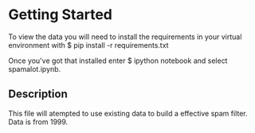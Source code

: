 # Getting Started

To view the data you will need to install the requirements in your virtual environment with $ pip install -r requirements.txt

Once you've got that installed enter $ ipython notebook and select spamalot.ipynb.

## Description

This file will atempted to use existing data to build a effective spam filter.  Data is from 1999.
